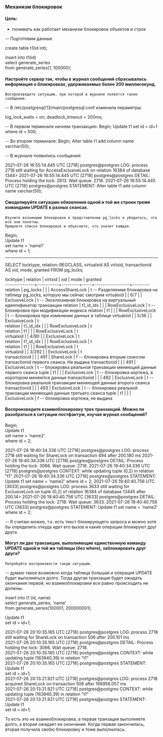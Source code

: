 ### Механизм блокировок

#### Цель:
- понимать как работает механизм блокировок объектов и строк

-- Подготовим данные

create table t1(id int);  

insert into t1(id)  
select generate_series  
from generate_series(1, 100000);

#### Настройте сервер так, чтобы в журнал сообщений сбрасывалась информация о блокировках, удерживаемых более 200 миллисекунд.  
    Воспроизведите ситуацию, при которой в журнале появятся такие сообщения.
	
-- В /etc/postgresql/13/main/postgresql.conf изменила пераметры:

log_lock_waits = on;
deadlock_timeout = 200ms;

-- В первом терминале начнем транзакцию:
Begin;
Update t1
set id = id+1
where id > 500;

-- Во втором терминале:
Begin;
Alter table t1 add column name varchar(50);

-- В журнале появились сообщения:

2021-07-26 16:55:14.445 UTC [2718] postgres@postgres LOG:  process 2718 still waiting for AccessExclusiveLock on relation 16384 of database 1344>
2021-07-26 16:55:14.445 UTC [2718] postgres@postgres DETAIL:  Process holding the lock: 2613. Wait queue: 2718.
2021-07-26 16:55:14.445 UTC [2718] postgres@postgres STATEMENT:  Alter table t1 add column name varchar(50);
	
#### Смоделируйте ситуацию обновления одной и той же строки тремя командами UPDATE в разных сеансах.  
    Изучите возникшие блокировки в представлении pg_locks и убедитесь, что все они понятны.  
	Пришлите список блокировок и объясните, что значит каждая.
	
Begin;  
Update t1  
set name = 'name1'  
where id = 1;

-------------------
SELECT locktype, relation::REGCLASS, virtualxid AS virtxid, transactionid AS xid, mode, granted FROM pg_locks;  

   locktype    | relation  | virtxid | xid |       mode       | granted  
---------------+-----------+---------+-----+------------------+---------  
 relation      | pg_locks  |         |     | AccessShareLock  | t   -- Разделяемая блокировка на таблицу pg_locks, которую мы сейчас смотрим
 virtualxid    |           | 6/7     |     | ExclusiveLock    | t   -- Эксклюзивная блокировка на виртуальный идентификатор транзакции
 relation      | t1_id_idx |         |     | RowExclusiveLock | t   -- Блокировка при модификации индекса
 relation      | t1        |         |     | RowExclusiveLock | t   -- Блокировка при изменении данных в таблице
 virtualxid    |           | 5/36    |     | ExclusiveLock    | t  
 relation      | t1_id_idx |         |     | RowExclusiveLock | t  
 relation      | t1        |         |     | RowExclusiveLock | t  
 virtualxid    |           | 4/90    |     | ExclusiveLock    | t  
 relation      | t1_id_idx |         |     | RowExclusiveLock | t  
 relation      | t1        |         |     | RowExclusiveLock | t  
 virtualxid    |           | 3/292   |     | ExclusiveLock    | t  
 transactionid |           |         | 491 | ShareLock        | f   -- блокировка вторым сеансом transactionid первого сеанса. Не выдана
 transactionid |           |         | 491 | ExclusiveLock    | t   -- блокировка реальной транзакции меняющей данные первого сеанса
 tuple         | t1        |         |     | ExclusiveLock    | t   -- блокировка кортежа, в коротором меняются данные
 transactionid |           |         | 492 | ExclusiveLock    | t   -- блокировка реальной транзакции меняющей данные второго сеанса
 transactionid |           |         | 493 | ExclusiveLock    | t  -- блокировка реальной транзакции меняющей данные третьего сеанса
 tuple         | t1        |         |     | ExclusiveLock    | f   -- блокировка кортежа, не выдана


	
#### Воспроизведите взаимоблокировку трех транзакций. Можно ли разобраться в ситуации постфактум, изучая журнал сообщений?

Begin;  
Update t1  
set name = 'name2'  
where id = 2;

2021-07-26 19:40:34.336 UTC [2718] postgres@postgres LOG:  process 2718 still waiting for ShareLock on transaction 494 after 200.180 ms
2021-07-26 19:40:34.336 UTC [2718] postgres@postgres DETAIL:  Process holding the lock: 3066. Wait queue: 2718.
2021-07-26 19:40:34.336 UTC [2718] postgres@postgres CONTEXT:  while updating tuple (0,2) in relation "t1"
2021-07-26 19:40:34.336 UTC [2718] postgres@postgres STATEMENT:  Update t1
        set name = 'name2'
        where id = 2;
2021-07-26 19:40:40.756 UTC [3633] postgres@postgres LOG:  process 3633 still waiting for ExclusiveLock on tuple (0,2) of relation 16384 of database 13445 after 200.14>
2021-07-26 19:40:40.756 UTC [3633] postgres@postgres DETAIL:  Process holding the lock: 2718. Wait queue: 3633.
2021-07-26 19:40:40.756 UTC [3633] postgres@postgres STATEMENT:  Update t1
        set name = 'name2'
        where id = 2;

-- Я считаю можно, т.к. есть текст блокирующего запроса и можно хотя бы определить откуда идет его вызов и какие операции блокируют друг друга.


#### Могут ли две транзакции, выполняющие единственную команду UPDATE одной и той же таблицы (без where), заблокировать друг друга?  
    Попробуйте воспроизвести такую ситуацию.
	
-- думаю такое возможно когда таблица большая и операция UPDATE будет выполняться долго. Тогда другая транзация будет ожидать окончания первой,
но взаимоблокировки все равно происходить не должны.

insert into t1 (id, name)  
select generate_series, 'name'  
from generate_series(100001, 200000001);

Update t1  
set id = id+1;  

2021-07-26 20:10:35.165 UTC [2718] postgres@postgres LOG:  process 2718 still waiting for ShareLock on transaction 506 after 200.101 ms  
2021-07-26 20:10:35.165 UTC [2718] postgres@postgres DETAIL:  Process holding the lock: 3066. Wait queue: 2718.  
2021-07-26 20:10:35.165 UTC [2718] postgres@postgres CONTEXT:  while updating tuple (163940,39) in relation "t1"  
2021-07-26 20:10:35.165 UTC [2718] postgres@postgres STATEMENT:  Update t1  
        set id = id+1;  
2021-07-26 20:13:21.921 UTC [2718] postgres@postgres LOG:  process 2718 acquired ShareLock on transaction 506 after 166956.057 ms  
2021-07-26 20:13:21.921 UTC [2718] postgres@postgres CONTEXT:  while updating tuple (163940,39) in relation "t1"  
2021-07-26 20:13:21.921 UTC [2718] postgres@postgres STATEMENT:  Update t1  
        set id = id+1;  

То есть это не взаимоблокировка, а первая транзация выполняетя долго, а вторая ожидает ее окончания. Когда первая закончилась, вторая получила свобю блокировку и тоже выполнилась.

